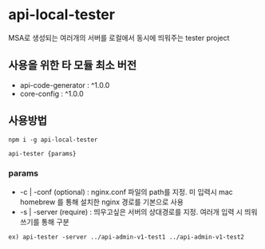 # api-local-tester
MSA로 생성되는 여러개의 서버를 로컬에서 동시에 띄워주는 tester project

## 사용을 위한 타 모듈 최소 버전
* api-code-generator : ^1.0.0
* core-config : ^1.0.0

## 사용방법
```
npm i -g api-local-tester

api-tester {params}
```

### params
* -c | -conf (optional) : nginx.conf 파일의 path를 지정. 미 입력시 mac homebrew 를 통해 설치한 nginx 경로를 기본으로 사용
* -s | -server (require) : 띄우고싶은 서버의 상대경로를 지정. 여러개 입력 시 띄워쓰기를 통해 구분

`ex) api-tester -server ../api-admin-v1-test1 ../api-admin-v1-test2`
